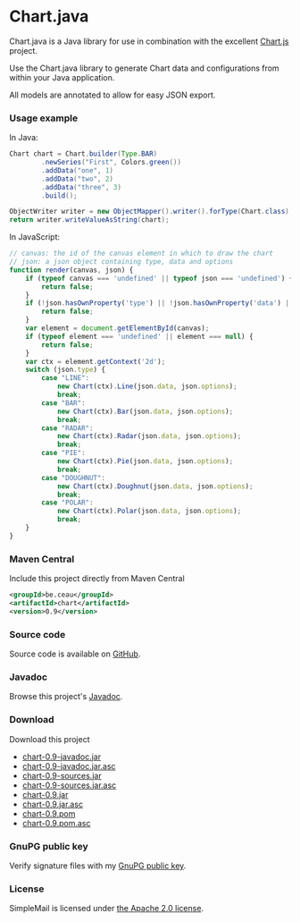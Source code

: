 # Chart.java

Chart.java is a Java library for use in combination with the excellent [Chart.js](http://www.chartjs.org/) project.

Use the Chart.java library to generate Chart data and configurations from within your Java application.

All models are annotated to allow for easy JSON export.

### Usage example

In Java:

```Java
Chart chart = Chart.builder(Type.BAR)
		.newSeries("First", Colors.green())
		.addData("one", 1)
		.addData("two", 2)
		.addData("three", 3)
		.build();

ObjectWriter writer = new ObjectMapper().writer().forType(Chart.class);
return writer.writeValueAsString(chart);
```

In JavaScript:

```JavaScript
// canvas: the id of the canvas element in which to draw the chart
// json: a json object containing type, data and options
function render(canvas, json) {
	if (typeof canvas === 'undefined' || typeof json === 'undefined') {
		return false;
	}
	if (!json.hasOwnProperty('type') || !json.hasOwnProperty('data') || !json.hasOwnProperty('options')) {
		return false;
	}
	var element = document.getElementById(canvas);
	if (typeof element === 'undefined' || element === null) {
		return false;
	}
	var ctx = element.getContext('2d');
	switch (json.type) {
		case "LINE":
			new Chart(ctx).Line(json.data, json.options);
			break;
		case "BAR":
			new Chart(ctx).Bar(json.data, json.options);
			break;
		case "RADAR":
			new Chart(ctx).Radar(json.data, json.options);
			break;
		case "PIE":
			new Chart(ctx).Pie(json.data, json.options);
			break;
		case "DOUGHNUT":
			new Chart(ctx).Doughnut(json.data, json.options);
			break;
		case "POLAR":
			new Chart(ctx).Polar(json.data, json.options);
			break;
	}
}
```

### Maven Central
Include this project directly from Maven Central
```XML
<groupId>be.ceau</groupId>
<artifactId>chart</artifactId>
<version>0.9</version>
```

###	Source code
Source code is available on [GitHub](https://github.com/mdewilde/chart).

### Javadoc
Browse this project's [Javadoc](http://www.ceau.be/chart/apidocs/index.html).

### Download
Download this project
* [chart-0.9-javadoc.jar](http://www.ceau.be/chart/chart-0.9-javadoc.jar)
* [chart-0.9-javadoc.jar.asc](http://www.ceau.be/chart/chart-0.9-javadoc.jar.asc)
* [chart-0.9-sources.jar](http://www.ceau.be/chart/chart-0.9-sources.jar)
* [chart-0.9-sources.jar.asc](http://www.ceau.be/chart/chart-0.9-sources.jar.asc)
* [chart-0.9.jar](http://www.ceau.be/chart/chart-0.9.jar)
* [chart-0.9.jar.asc](http://www.ceau.be/chart/chart-0.9.jar.asc)
* [chart-0.9.pom](http://www.ceau.be/chart/chart-0.9.pom)
* [chart-0.9.pom.asc](http://www.ceau.be/chart/chart-0.9.pom.asc)

### GnuPG public key
Verify signature files with my [GnuPG public key](http://www.ceau.be/pubkey.gpg).

### License
SimpleMail is licensed under [the Apache 2.0 license](http://www.apache.org/licenses/LICENSE-2.0.txt).